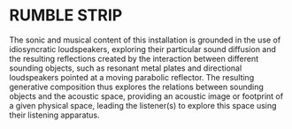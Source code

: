 # RUMBLE STRIP

The sonic and musical content of this installation is grounded in the use of idiosyncratic loudspeakers,  exploring their particular sound diffusion and the resulting reflections created by the interaction between different sounding objects, such as resonant metal plates and directional loudspeakers pointed at a moving parabolic reflector. The resulting generative composition thus explores the relations between sounding objects and the acoustic space, providing an acoustic image or footprint of a given physical space, leading the listener(s) to explore this space using their listening apparatus.


